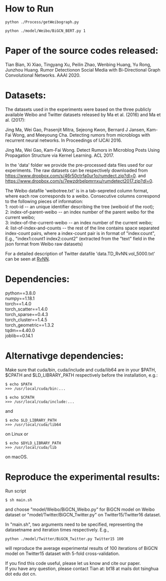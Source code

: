 # How to Run 

`
python ./Process/getWeibograph.py
`


`
python ./model/Weibo/BiGCN_BERT.py 1
`

# Paper of the source codes released:  
Tian Bian, Xi Xiao, Tingyang Xu, Peilin Zhao, Wenbing Huang, Yu Rong, Junzhou Huang. Rumor Detectionon Social Media with Bi-Directional Graph Convolutional Networks. AAAI 2020.

# Datasets:  
The datasets used in the experiments were based on the three publicly available Weibo and Twitter datasets released by Ma et al. (2016) and Ma et al. (2017):

Jing Ma, Wei Gao, Prasenjit Mitra, Sejeong Kwon, Bernard J Jansen, Kam-Fai Wong, and Meeyoung Cha. Detecting rumors from microblogs with recurrent neural networks. In Proceedings of IJCAI 2016.

Jing Ma, Wei Gao, Kam-Fai Wong. Detect Rumors in Microblog Posts Using Propagation Structure via Kernel Learning. ACL 2017.

In the 'data' folder we provide the pre-processed data files used for our experiments. The raw datasets can be respectively downloaded from https://www.dropbox.com/s/46r50ctrfa0ur1o/rumdect.zip?dl=0. and https://www.dropbox.com/s/7ewzdrbelpmrnxu/rumdetect2017.zip?dl=0.

The Weibo datafile 'weibotree.txt' is in a tab-sepreted column format, where each row corresponds to a weibo. Consecutive columns correspond to the following pieces of information:  
1: root-id -- an unique identifier describing the tree (weiboid of the root);  
2: index-of-parent-weibo -- an index number of the parent weibo for the current weibo;  
3: index-of-the-current-weibo -- an index number of the current weibo;  
4: list-of-index-and-counts -- the rest of the line contains space separated index-count pairs, where a index-count pair is in format of "index:count", E.g., "index1:count1 index2:count2" (extracted from the "text" field in the json format from Weibo raw datasets)  

For a detailed description of Twitter datafile 'data.TD_RvNN.vol_5000.txt' can be seen at [RvNN](https://github.com/majingCUHK/Rumor_RvNN).

# Dependencies:  
python==3.8.0  
numpy==1.18.1  
torch==1.4.0  
torch_scatter==1.4.0  
torch_sparse==0.4.3  
torch_cluster==1.4.5  
torch_geometric==1.3.2  
tqdm==4.40.0  
joblib==0.14.1  


# Alternativge dependencies: 

Make sure that cuda/bin, cuda/include and cuda/lib64 are in your $PATH, $CPATH and $LD_LIBRARY_PATH respectively before the installation, e.g.:
```
$ echo $PATH
>>> /usr/local/cuda/bin:...

$ echo $CPATH
>>> /usr/local/cuda/include:...
```
and
```
$ echo $LD_LIBRARY_PATH
>>> /usr/local/cuda/lib64
```
on Linux or
```
$ echo $DYLD_LIBRARY_PATH
>>> /usr/local/cuda/lib
```
on macOS. 

# Reproduce the experimental results:  
Run script 
```
$ sh main.sh
```
and choose "model/Weibo/BiGCN_Weibo.py" for BiGCN model on Weibo dataset or "model/Twitter/BiGCN_Twitter.py" on Twitter15/Twitter16 dataset.  

In "main.sh", two arguments need to be specified, representing the datasetname and iteration times respectively. E.g., 
```
python ./model/Twitter/BiGCN_Twitter.py Twitter15 100
```
will reproduce the average experimental results of 100 iterations of BiGCN model on Twitter15 dataset with 5-fold cross-validation.  

If you find this code useful, please let us know and cite our paper.  
If you have any question, please contact Tian at: bt18 at mails dot tsinghua dot edu dot cn.
